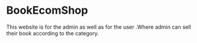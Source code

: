 # BookEcomShop
This website is for the admin as well as for the user .Where admin can sell their book according to the category.

